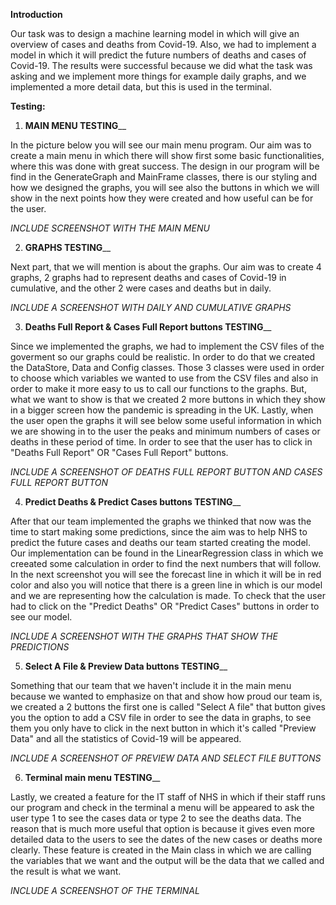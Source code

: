 **Introduction**

Our task was to design a machine learning model in which will give an overview of cases and deaths from Covid-19. Also, we had to implement a model in which it will predict the future numbers of deaths and cases  of Covid-19. The results were successful because we did what the task was asking and we implement more things for example daily graphs, and we implemented a more detail data, but this is used in the terminal.  


**Testing:**

1. **MAIN MENU TESTING**__

 In the picture below you will see our main menu program. Our aim was to create a main menu in which there will show first some basic functionalities, where this was done with great success. The design in our program will be find in the GenerateGraph and MainFrame classes, there is our styling and how we designed the graphs, you will see also the buttons in which we will show in the next points how they were created and how useful can be for the user. 

_INCLUDE SCREENSHOT WITH THE MAIN MENU_

2.  **GRAPHS TESTING**__

Next part, that we will mention is about the graphs. Our aim was to create 4 graphs, 2 graphs had to represent deaths and cases of Covid-19 in cumulative, and the other 2 were cases and deaths but in daily. 


_INCLUDE A SCREENSHOT WITH DAILY AND CUMULATIVE GRAPHS_

3. **Deaths Full Report & Cases Full Report buttons TESTING**__

Since we implemented the graphs, we had to implement the CSV files of the goverment so our graphs could be realistic. In order to do that we created the DataStore, Data and Config classes. Those 3 classes were used in order to choose which variables we wanted to use from the CSV files and also in order to make it more easy to us to call our functions to the graphs. But, what we want to show is that we created 2 more buttons  in which they show in a bigger screen how the pandemic is spreading in the UK. Lastly, when the user open the graphs it will see below some useful information in which we are showing in to the user the peaks and minimum numbers of cases or deaths in these period of time. In order to see that the user has to click in "Deaths Full Report" OR "Cases Full Report" buttons. 

_INCLUDE A SCREENSHOT OF DEATHS FULL REPORT BUTTON AND CASES FULL REPORT BUTTON_

4. **Predict Deaths & Predict Cases buttons TESTING**__

After that our team implemented the graphs we thinked that now was the time to start making some predictions, since the aim was to help NHS to predict the future cases and deaths our team started creating the model. Our implementation can be found in the LinearRegression class in which we creeated some calculation in order to find the next numbers that will follow. In the next screenshot you will see the forecast line in which it will be in red color and also you will notice that there is a green line in which is our model and we are representing how the calculation is made. To check that the user had to click on the "Predict Deaths" OR "Predict Cases" buttons in order to see our model.

_INCLUDE A SCREENSHOT WITH THE GRAPHS THAT SHOW THE PREDICTIONS_

5. **Select A File & Preview Data buttons TESTING**__

Something that our team that we haven't include it in the main menu because we wanted to emphasize on that and show how proud our team is, we created a 2 buttons the first one is called "Select A file" that button gives you the option to add a CSV file in order to see the data in graphs, to see them you only have to click in the next button in which it's called "Preview Data" and all the statistics of Covid-19 will be appeared.

_INCLUDE A SCREENSHOT OF PREVIEW DATA AND SELECT FILE BUTTONS_

6. **Terminal main menu TESTING**__

Lastly, we created a feature for the IT staff of NHS in which if their staff runs our program and check in the terminal a menu will be appeared to ask the user type 1 to see the cases data or type 2 to see the deaths data. The reason that is much more useful that option is because it gives even more detailed data to the users to see the dates of the new cases or deaths more clearly. These feature is created in the Main class in which we are calling the variables that we want and the output will be the data that we called and the result is what we want.


_INCLUDE A SCREENSHOT OF THE TERMINAL_



